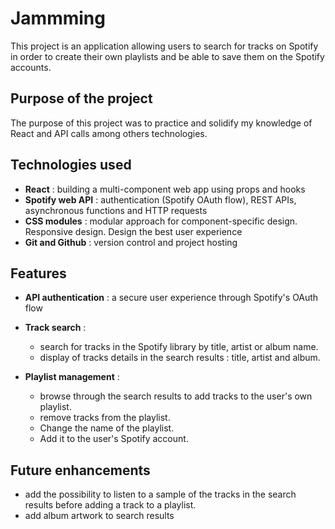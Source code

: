 # Jammming

This project is an application allowing users to search for tracks on Spotify in order to create their own playlists and be able to save them on the Spotify accounts.

## Purpose of the project

The purpose of this project was to practice and solidify my knowledge of React and API calls among others technologies.  


## Technologies used

* **React** : building a multi-component web app using props and hooks
* **Spotify web API** : authentication (Spotify OAuth flow), REST APIs, asynchronous functions and HTTP requests
* **CSS modules** : modular approach for component-specific design. Responsive design. Design the best user experience
* **Git and Github** : version control and project hosting


## Features

* **API authentication** : a secure user experience through Spotify's OAuth flow

* **Track search** : 
  * search for tracks in the Spotify library by title, artist or album name.
  * display of tracks details in the search results : title, artist and album. 

* **Playlist management** : 
  * browse through the search results to add tracks to the user's own playlist. 
  * remove tracks from the playlist.
  * Change the name of the playlist. 
  * Add it to the user's Spotify account.


## Future enhancements

* add the possibility to listen to a sample of the tracks in the search results before adding a track to a playlist.
* add album artwork to search results